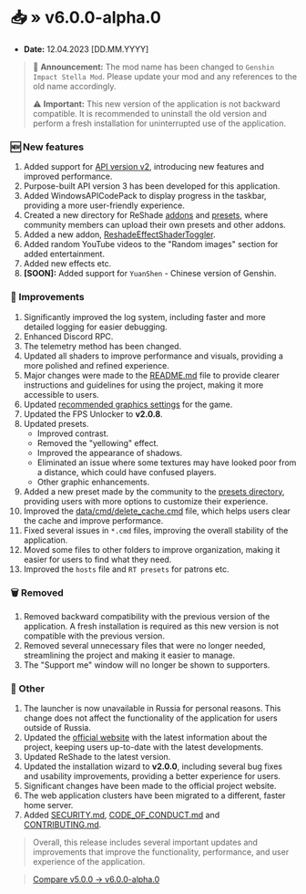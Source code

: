 <!-- [[> SEO
###### Number: 4

###### Title: Changelog for v6.x.x - Stella Mod Documentation
###### Description: This page presents the changelog for version v6.0.0-alpha.0 of the Genshin Stella Mod, which is now named Genshin Impact Stella Mod. The update, released on April 12, 2023, introduces new features, improvements, and bug fixes.
###### Tags: genshin impact stella mod, changelog, mod update, version v6.0.0-alpha.0, api v2 support, api version 3, windowsapicodepack, reshade addons, reshade presets, reshadeeffectshadertoggler, random youtube videos, entertainment, yuan shen support, log system improvements, discord rpc enhancement, telemetry method change, shader update, graphics settings, fps unlocker update, reshade presets update, cache clearance, file organization, website update, installation wizard improvement, project security
]]> -->

# 📥 » v6.0.0-alpha.0
- **Date:** 12.04.2023 [DD.MM.YYYY]
> 🎉 **Announcement:** The mod name has been changed to `Genshin Impact Stella Mod`. Please update your mod and any references to the old name accordingly.
>
> ⚠️ **Important:** This new version of the application is not backward compatible. It is recommended to uninstall the old version and perform a fresh installation for uninterrupted use of the application.

### 🆕 New features
1. Added support for [API version v2](https://api.sefinek.net/docs/v2), introducing new features and improved performance.
2. Purpose-built API version 3 has been developed for this application.
3. Added WindowsAPICodePack to display progress in the taskbar, providing a more user-friendly experience.
4. Created a new directory for ReShade [addons](https://github.com/sefinek24/Genshin-Impact-ReShade/tree/main/data/reshade/addons) and [presets](https://github.com/sefinek24/Genshin-Impact-ReShade/tree/main/data/presets/Made%20by%20community), where community members can upload their own presets and other addons.
5. Added a new addon, [ReshadeEffectShaderToggler](https://github.com/sefinek24/Genshin-Impact-ReShade/blob/main/data/reshade/addons/ReshadeEffectShaderToggler.addon).
6. Added random YouTube videos to the "Random images" section for added entertainment.
7. Added new effects etc.
8. **[SOON]:** Added support for `YuanShen` - Chinese version of Genshin.

### 🔑 Improvements
1. Significantly improved the log system, including faster and more detailed logging for easier debugging.
2. Enhanced Discord RPC.
3. The telemetry method has been changed.
4. Updated all shaders to improve performance and visuals, providing a more polished and refined experience.
5. Major changes were made to the [README.md](https://github.com/sefinek24/Genshin-Impact-ReShade/blob/main/README.md) file to provide clearer instructions and guidelines for using the project, making it more accessible to users.
6. Updated [recommended graphics settings](https://github.com/sefinek24/Genshin-Impact-ReShade#settings-for-game) for the game.
7. Updated the FPS Unlocker to **v2.0.8**.
8. Updated presets.
    - Improved contrast.
    - Removed the "yellowing" effect.
    - Improved the appearance of shadows.
    - Eliminated an issue where some textures may have looked poor from a distance, which could have confused players.
    - Other graphic enhancements.
9. Added a new preset made by the community to the [presets directory](https://github.com/sefinek24/Genshin-Impact-ReShade/tree/main/data/presets/Made%20by%20community), providing users with more options to customize their experience.
10. Improved the [data/cmd/delete_cache.cmd](https://github.com/sefinek24/Genshin-Impact-ReShade/blob/main/data/cmd/delete_cache.cmd) file, which helps users clear the cache and improve performance.
11. Fixed several issues in `*.cmd` files, improving the overall stability of the application.
12. Moved some files to other folders to improve organization, making it easier for users to find what they need.
13. Improved the `hosts` file and `RT presets` for patrons etc.

### 🗑️ Removed
1. Removed backward compatibility with the previous version of the application. A fresh installation is required as this new version is not compatible with the previous version.
2. Removed several unnecessary files that were no longer needed, streamlining the project and making it easier to manage.
3. The "Support me" window will no longer be shown to supporters.

### 🌠 Other
1. The launcher is now unavailable in Russia for personal reasons. This change does not affect the functionality of the application for users outside of Russia.
2. Updated the [official website](https://sefinek.net) with the latest information about the project, keeping users up-to-date with the latest developments.
3. Updated ReShade to the latest version.
4. Updated the installation wizard to **v2.0.0**, including several bug fixes and usability improvements, providing a better experience for users.
5. Significant changes have been made to the official project website.
6. The web application clusters have been migrated to a different, faster home server.
7. Added [SECURITY.md](https://github.com/sefinek24/Genshin-Impact-ReShade/blob/main/SECURITY.md), [CODE_OF_CONDUCT.md](https://github.com/sefinek24/Genshin-Impact-ReShade/blob/main/CODE_OF_CONDUCT.md) and [CONTRIBUTING.md](https://github.com/sefinek24/Genshin-Impact-ReShade/blob/main/CONTRIBUTING.md).

> Overall, this release includes several important updates and improvements that improve the functionality, performance, and user experience of the application.

> [Compare v5.0.0 -> v6.0.0-alpha.0](https://github.com/sefinek24/Genshin-Impact-ReShade/compare/v5.0.0...v6.0.0-alpha.0)